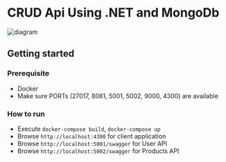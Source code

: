 # CRUD Api Using .NET and MongoDb

![diagram](https://github.com/user-attachments/assets/337253e0-3fd4-45cc-9bf8-001509f826ab)

## Getting started

### Prerequisite

- Docker
- Make sure PORTs (27017, 8081, 5001, 5002, 9000, 4300) are available

### How to run

- Execute `docker-compose build`, `docker-compose up`
- Browse `http://localhost:4300` for client application
- Browse `http://localhost:5001/swagger` for User API
- Browse `http://localhost:5002/swagger` for Products API
